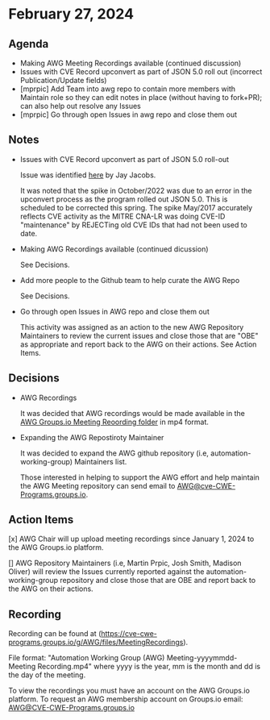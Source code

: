 # February 27, 2024

## Agenda
* Making AWG Meeting Recordings available (continued discussion)
* Issues with CVE Record upconvert as part of JSON 5.0 roll out (incorrect Publication/Update fields)
* [mprpic] Add Team into awg repo to contain more members with Maintain role so they can edit notes in place (without having to fork+PR); can also help out resolve any Issues
* [mprpic] Go through open Issues in awg repo and close them out

## Notes

* Issues with CVE Record upconvert as part of JSON 5.0 roll-out

  Issue was identified [here](https://github.com/CVEProject/cvelistV5/issues/41) by Jay Jacobs.

  It was noted that the spike in October/2022 was due to an error in the upconvert process as the program rolled out JSON 5.0.    This is scheduled to be corrected this spring.  The spike May/2017 accurately reflects CVE activity as the MITRE CNA-LR was doing CVE-ID "maintenance" by REJECTing old CVE IDs that had not been used to date.

* Making AWG Recordings available (continued dicussion)

    See Decisions.

* Add more people to the Github team to help curate the AWG Repo
   
    See Decisions.

* Go through open Issues in AWG repo and close them out
  
  This activity was assigned as an action to the new AWG Repository Maintainers to review the current issues and close those that are "OBE" as appropriate and report back to the AWG on their actions.   See Action Items.

## Decisions

* AWG Recordings
  
  It was decided that AWG recordings would be made available in the [AWG Groups.io Meeting Reoording folder](https://cve-cwe-programs.groups.io/g/AWG/files/MeetingRecordingspage) in mp4 format. 

  

* Expanding the AWG Repostiroty Maintainer

  It was decided to expand the AWG github repository (i.e, automation-working-group)  Maintainers list.

  Those interested in helping to support the AWG effort and help maintain the AWG Meeting repository can send email to <AWG@cve-CWE-Programs.groups.io>.

## Action Items

[x] AWG Chair will up upload meeting recordings since January 1, 2024 to the AWG Groups.io platform.

[] AWG Repository Maintainers (i.e, Martin Prpic, Josh Smith, Madison Oliver) will review the Issues currently reported against the automation-working-group repository and close those that are OBE and report back to the AWG on their actions. 

## Recording

Recording can be found at (https://cve-cwe-programs.groups.io/g/AWG/files/MeetingRecordings).  

File format: "Automation Working Group (AWG) Meeting-yyyymmdd-Meeting Recording.mp4"
where yyyy is the year, mm is the month and dd is the day of the meeting. 

To view the recordings you must have an account on the AWG Groups.io platform.  To request an AWG membership account on Groups.io email: <AWG@CVE-CWE-Programs.groups.io>


